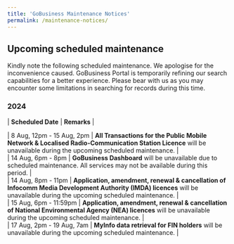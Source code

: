 ```yaml
---
title: 'GoBusiness Maintenance Notices'
permalink: /maintenance-notices/
---
```


## Upcoming scheduled maintenance

Kindly note the following scheduled maintenance. We apologise for the inconvenience caused. 
GoBusiness Portal is temporarily refining our search capabilities for a better experience. Please bear with us as you may encounter some limitations in searching for records during this time.

### 2024 

| **Scheduled Date** | **Remarks** |  

    
| 8 Aug, 12pm - 15 Aug, 2pm | **All Transactions for the Public Mobile Network & Localised Radio-Communication Station Licence** will be unavailable during the upcoming scheduled maintenance. |    
| 14 Aug, 6pm -  8pm | **GoBusiness Dashboard** will be unavailable due to scheduled maintenance. All services may not be available during this period. |       
| 14 Aug, 8pm - 11pm | **Application, amendment, renewal & cancellation of Infocomm Media Development Authority (IMDA) licences** will be unavailable during the upcoming scheduled maintenance. |     
| 15 Aug, 6pm - 11:59pm | **Application, amendment, renewal & cancellation of National Environmental Agency (NEA) licences** will be unavailable during the upcoming scheduled maintenance. |       
| 17 Aug, 2pm - 19 Aug, 7am | **MyInfo data retrieval for FIN holders** will be unavailable during the upcoming scheduled maintenance. |     





<script src="/jquery/jquery.min.js"></script> <script src="/jquery/resize-tables.js"></script>
